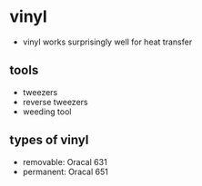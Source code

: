 # vinyl

- vinyl works surprisingly well for heat transfer

## tools
- tweezers
- reverse tweezers
- weeding tool

## types of vinyl
- removable: Oracal 631
- permanent: Oracal 651

